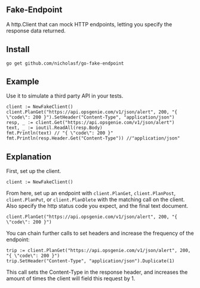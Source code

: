 ## Fake-Endpoint

A http.Client that can mock HTTP endpoints, letting you specify the response data returned. 

## Install

`go get github.com/nicholasf/go-fake-endpoint`

## Example

Use it to simulate a third party API in your tests. 

```golang
client := NewFakeClient()
client.PlanGet("https://api.opsgenie.com/v1/json/alert", 200, "{ \"code\": 200 }").SetHeader("Content-Type", "application/json")
resp, _ := client.Get("https://api.opsgenie.com/v1/json/alert")
text, _ := ioutil.ReadAll(resp.Body)
fmt.Println(text) // "{ \"code\": 200 }"
fmt.Println(resp.Header.Get("Content-Type")) //"application/json"
```

## Explanation

First, set up the client.

```golang
client := NewFakeClient()
```

From here, set up an endpoint with `client.PlanGet`, `client.PlanPost`, `client.PlanPut`, or `client.PlanDlete` with the matching call on the client. Also specify the http status code you expect, and the final text document.

```golang
client.PlanGet("https://api.opsgenie.com/v1/json/alert", 200, "{ \"code\": 200 }")
```

You can chain further calls to set headers and increase the frequency of the endpoint:

``` golang
trip := client.PlanGet("https://api.opsgenie.com/v1/json/alert", 200, "{ \"code\": 200 }")
trip.SetHeader("Content-Type", "application/json").Duplicate(1)
```

This call sets the Content-Type in the response header, and increases the amount of times the client will field this request by 1.

